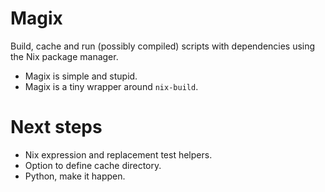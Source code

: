 
# Magix

Build, cache and run (possibly compiled) scripts with dependencies using the Nix
package manager.

-   Magix is simple and stupid.
-   Magix is a tiny wrapper around `nix-build`.


# Next steps

-   Nix expression and replacement test helpers.
-   Option to define cache directory.
-   Python, make it happen.

